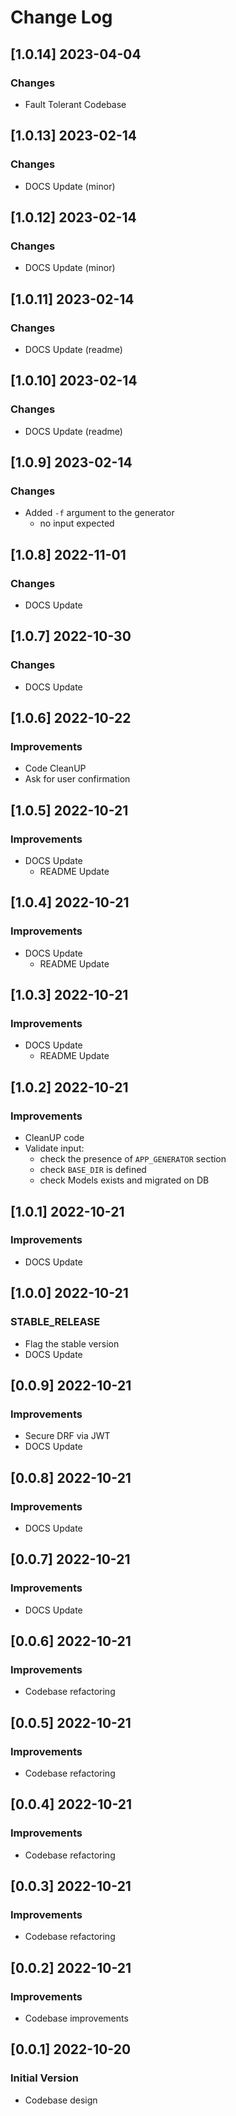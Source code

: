# Change Log

## [1.0.14] 2023-04-04
### Changes

- Fault Tolerant Codebase

## [1.0.13] 2023-02-14
### Changes

- DOCS Update (minor)

## [1.0.12] 2023-02-14
### Changes

- DOCS Update (minor)

## [1.0.11] 2023-02-14
### Changes

- DOCS Update (readme)

## [1.0.10] 2023-02-14
### Changes

- DOCS Update (readme)

## [1.0.9] 2023-02-14
### Changes

- Added `-f` argument to the generator
  - no input expected

## [1.0.8] 2022-11-01
### Changes

- DOCS Update

## [1.0.7] 2022-10-30
### Changes

- DOCS Update

## [1.0.6] 2022-10-22
### Improvements

- Code CleanUP
- Ask for user confirmation

## [1.0.5] 2022-10-21
### Improvements

- DOCS Update
  - README Update

## [1.0.4] 2022-10-21
### Improvements

- DOCS Update
  - README Update

## [1.0.3] 2022-10-21
### Improvements

- DOCS Update
  - README Update

## [1.0.2] 2022-10-21
### Improvements

- CleanUP code
- Validate input: 
  - check the presence of `APP_GENERATOR` section
  - check `BASE_DIR` is defined 
  - check Models exists and migrated on DB

## [1.0.1] 2022-10-21
### Improvements

- DOCS Update

## [1.0.0] 2022-10-21
### STABLE_RELEASE

- Flag the stable version
- DOCS Update

## [0.0.9] 2022-10-21
### Improvements

- Secure DRF via JWT
- DOCS Update

## [0.0.8] 2022-10-21
### Improvements

- DOCS Update

## [0.0.7] 2022-10-21
### Improvements

- DOCS Update

## [0.0.6] 2022-10-21
### Improvements

- Codebase refactoring

## [0.0.5] 2022-10-21
### Improvements

- Codebase refactoring

## [0.0.4] 2022-10-21
### Improvements

- Codebase refactoring

## [0.0.3] 2022-10-21
### Improvements

- Codebase refactoring

## [0.0.2] 2022-10-21
### Improvements

- Codebase improvements

## [0.0.1] 2022-10-20
### Initial Version

- Codebase design
